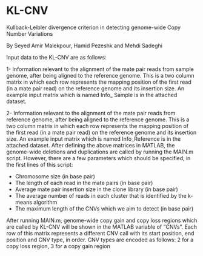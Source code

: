 # KL-CNV
Kullback-Leibler divergence criterion in detecting genome-wide Copy Number Variations

By Seyed Amir Malekpour, Hamid Pezeshk and Mehdi Sadeghi


Input data to the KL-CNV are as follows:

1-	Information relevant to the alignment of the mate pair reads from sample genome, after being aligned to the reference genome. This is a two column matrix in which each row represents the mapping position of the first read (in a mate pair read) on the reference genome and its insertion size. An example input matrix which is named Info_ Sample is in the attached dataset.

2-	Information relevant to the alignment of the mate pair reads from reference genome, after being aligned to the reference genome. This is a two column matrix in which each row represents the mapping position of the first read (in a mate pair read) on the reference genome and its insertion size. An example input matrix which is named Info_Reference is in the attached dataset.
After defining the above matrices in MATLAB, the genome-wide deletions and duplications are called by running the MAIN.m script. However, there are a few parameters which should be specified, in the first lines of this script:

-	Chromosome size (in base pair)
-	The length of each read in the mate pairs (in base pair)
-	Average mate pair insertion size in the clone library (in base pair) 
-	The average number of reads in each cluster that is identified by the k-means algorithm
-	The maximum length of the CNVs which we aim to detect (in base pair)

After running MAIN.m, genome-wide copy gain and copy loss regions which are called by KL-CNV will be shown in the MATLAB variable of “CNVs”. Each row of this matrix represents a different CNV call with its start position, end position and CNV type, in order. CNV types are encoded as follows:
2 for a copy loss region, 3 for a copy gain region  
